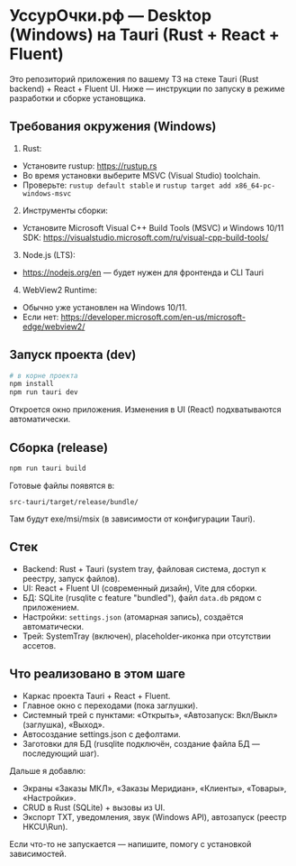 # УссурОчки.рф — Desktop (Windows) на Tauri (Rust + React + Fluent)

Это репозиторий приложения по вашему ТЗ на стеке Tauri (Rust backend) + React + Fluent UI. Ниже — инструкции по запуску в режиме разработки и сборке установщика.

## Требования окружения (Windows)

1) Rust:
- Установите rustup: https://rustup.rs
- Во время установки выберите MSVC (Visual Studio) toolchain.
- Проверьте: `rustup default stable` и `rustup target add x86_64-pc-windows-msvc`

2) Инструменты сборки:
- Установите Microsoft Visual C++ Build Tools (MSVC) и Windows 10/11 SDK:
  https://visualstudio.microsoft.com/ru/visual-cpp-build-tools/

3) Node.js (LTS):
- https://nodejs.org/en — будет нужен для фронтенда и CLI Tauri

4) WebView2 Runtime:
- Обычно уже установлен на Windows 10/11.
- Если нет: https://developer.microsoft.com/en-us/microsoft-edge/webview2/

## Запуск проекта (dev)

```bash
# в корне проекта
npm install
npm run tauri dev
```

Откроется окно приложения. Изменения в UI (React) подхватываются автоматически.

## Сборка (release)

```bash
npm run tauri build
```

Готовые файлы появятся в:
```
src-tauri/target/release/bundle/
```
Там будут exe/msi/msix (в зависимости от конфигурации Tauri).

## Стек

- Backend: Rust + Tauri (system tray, файловая система, доступ к реестру, запуск файлов).
- UI: React + Fluent UI (современный дизайн), Vite для сборки.
- БД: SQLite (rusqlite с feature "bundled"), файл `data.db` рядом с приложением.
- Настройки: `settings.json` (атомарная запись), создаётся автоматически.
- Трей: SystemTray (включен), placeholder-иконка при отсутствии ассетов.

## Что реализовано в этом шаге

- Каркас проекта Tauri + React + Fluent.
- Главное окно с переходами (пока заглушки).
- Системный трей с пунктами: «Открыть», «Автозапуск: Вкл/Выкл» (заглушка), «Выход».
- Автосоздание settings.json с дефолтами.
- Заготовки для БД (rusqlite подключён, создание файла БД — последующий шаг).

Дальше я добавлю:
- Экраны «Заказы МКЛ», «Заказы Меридиан», «Клиенты», «Товары», «Настройки».
- CRUD в Rust (SQLite) + вызовы из UI.
- Экспорт TXT, уведомления, звук (Windows API), автозапуск (реестр HKCU\Run).

Если что-то не запускается — напишите, помогу с установкой зависимостей.